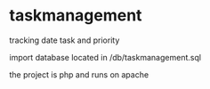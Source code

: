 # taskmanagement
tracking date task and priority

import database located in /db/taskmanagement.sql

the project is php and runs on apache
